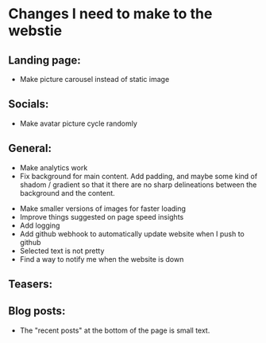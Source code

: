 # Changes I need to make to the webstie

<!-- ## CV Page: -->
<!-- - Update content -->

<!-- ## Hobbies: -->
<!-- - Nice formatting of Youtube channels. use API to get thumbnails and stuff -->

## Landing page:
- Make picture carousel instead of static image
<!-- ## Banner / background: -->
<!-- - Make more background images. All tileable white/blue images. -->
<!-- - Make backround in banner less zoomed out.  -->

## Socials:
<!-- - Make font-awesome in socials blue -->
<!-- - Change font of name -->
- Make avatar picture cycle randomly
<!-- - Remove effect where it's mixed with whtie -->

## General:
- Make analytics work
- Fix background for main content. Add padding, and maybe some kind of shadom / gradient so that it there are no sharp delineations between the background and the content.
<!-- - Host website on my own server -->
- Make smaller versions of images for faster loading
- Improve things suggested on page speed insights
- Add logging
- Add github webhook to automatically update website when I push to github
- Selected text is not pretty
- Find a way to notify me when the website is down

## Teasers:
<!-- - Compress the teasers -->

## Blog posts:
- The "recent posts" at the bottom of the page is small text.